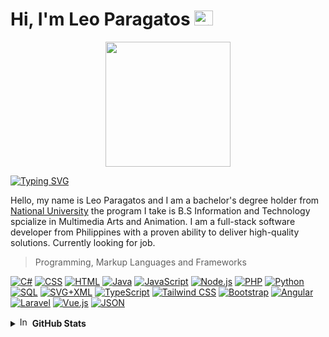 # Hi, I'm Leo Paragatos <img src="https://user-images.githubusercontent.com/74038190/216122041-518ac897-8d92-4c6b-9b3f-ca01dcaf38ee.png" alt="Fire" width="30" height="24" />


<div id="header" align="center">
  <img src="https://i.giphy.com/media/v1.Y2lkPTc5MGI3NjExZmdwN3picmFoNzl3YjJueDBjdXFwaHVvNWN5Yzk1Y2IzdTBtN2ljYSZlcD12MV9pbnRlcm5hbF9naWZfYnlfaWQmY3Q9cw/WFZvB7VIXBgiz3oDXE/giphy.gif"  width="200"/>
   
</div> 

<!-- readme-typing-svg.herokuapp.com -->
[![Typing SVG](https://readme-typing-svg.herokuapp.com?font=Fira+Code&pause=1000&width=435&lines=Fron-End+and+UI%2FUX+Developer;Graphic+Designer;Batman)](https://git.io/typing-svg)

Hello, my name is Leo Paragatos and I am a bachelor's degree holder from [National University](https://national-u.edu.ph/) the program I take is B.S Information and Technology spcialize in Multimedia Arts and Animation. I am a full-stack software developer from Philippines with a proven ability to deliver high-quality solutions. Currently looking for job.

> Programming, Markup Languages and Frameworks
<div>
   <p>
      <a href="https://github.com/search?q=user%3ADenverCoder1+language%3Acsharp"><img alt="C#" src="https://custom-icon-badges.demolab.com/badge/C%23-68217A.svg?logo=cs2&logoColor=white"></a>
      <a href="https://github.com/search?q=user%3ADenverCoder1+language%3Acss"><img alt="CSS" src="https://img.shields.io/badge/CSS-1572B6.svg?logo=css3&logoColor=white"></a>
      <a href="https://github.com/search?q=user%3ADenverCoder1+language%3Ahtml"><img alt="HTML" src="https://img.shields.io/badge/HTML-E34F26.svg?logo=html5&logoColor=white"></a>
      <a href="https://github.com/search?q=user%3ADenverCoder1+language%3Ajava"><img alt="Java" src="https://custom-icon-badges.demolab.com/badge/Java-007396.svg?logo=java&logoColor=white"></a>
      <a href="https://github.com/search?q=user%3ADenverCoder1+language%3Ajavascript"><img alt="JavaScript" src="https://img.shields.io/badge/JavaScript-F7DF1E.svg?logo=javascript&logoColor=black"></a>
      <a href="https://github.com/search?q=user%3ADenverCoder1+language%3Ajavascript"><img alt="Node.js" src="https://img.shields.io/badge/Node.js-43853D.svg?logo=node.js&logoColor=white"></a>
      <a href="https://github.com/search?q=user%3ADenverCoder1+language%3Aphp"><img alt="PHP" src="https://img.shields.io/badge/PHP-777BB4.svg?logo=php&logoColor=white"></a>
      <a href="https://github.com/search?q=user%3ADenverCoder1+language%3Apython"><img alt="Python" src="https://img.shields.io/badge/Python-14354C.svg?logo=python&logoColor=white"></a>
      <a href="https://github.com/search?q=user%3ADenverCoder1+language%3Asql"><img alt="SQL" src="https://custom-icon-badges.demolab.com/badge/SQL-025E8C.svg?logo=database&logoColor=white"></a>
      <a href="https://github.com/search?q=user%3ADenverCoder1+language%3Asvg"><img alt="SVG+XML" src="https://img.shields.io/badge/SVG%2BXML-e0982c.svg?logo=svg&logoColor=white"></a>
      <a href="https://github.com/search?q=user%3ADenverCoder1+language%3AtypeScript"><img alt="TypeScript" src="https://img.shields.io/badge/TypeScript-007ACC.svg?logo=typescript&logoColor=white"></a>
      <a href="https://tailwindcss.com/"><img alt="Tailwind CSS" src="https://img.shields.io/badge/Tailwind_CSS-38B2AC?logo=tailwind-css&logoColor=white"></a>
      <a href="https://getbootstrap.com/"><img alt="Bootstrap" src="https://img.shields.io/badge/Bootstrap-563D7C?logo=bootstrap&logoColor=white"></a>
      <a href="https://angular.io/"><img alt="Angular" src="https://img.shields.io/badge/Angular-DD0031?logo=angular&logoColor=white"></a>
      <a href="https://laravel.com/"><img alt="Laravel" src="https://img.shields.io/badge/Laravel-FF2D20?logo=laravel&logoColor=white"></a>
      <a href="https://vuejs.org/"><img alt="Vue.js" src="https://img.shields.io/badge/Vue.js-4FC08D?logo=vue.js&logoColor=white"></a>
      <a href="https://www.json.org/"><img alt="JSON" src="https://img.shields.io/badge/JSON-000000?logo=json&logoColor=white"></a>
  </p>
</div>

<details>
<summary><img src="https://raw.githubusercontent.com/Tarikul-Islam-Anik/Animated-Fluent-Emojis/master/Emojis/Symbols/Input%20Numbers.png" alt="Input Numbers" width="16" height="16" /> <b>GitHub Stats</b></summary>
  
<!-- Github Stats and streak Card -->
  ![Anurag's GitHub stats](https://github-readme-stats.vercel.app/api?username=Paragatoslr&theme=flag-india&show_icons=true)
  
[![GitHub Streak](https://github-readme-streak-stats.herokuapp.com?user=Paragatoslr&theme=flag-india&card_width=1500)](https://git.io/streak-stats)
  

[![GitHub Streak](https://github-readme-streak-stats.herokuapp.com?user=Paragatoslr&theme=flag-india)](https://git.io/streak-stats)


<div align="center"  width="100%">
</div>




<!-- Github activity Card -->
<a href="#hi-im-leo-paragatos">
<img alt="Leo's Activity Graph" src="https://github-readme-activity-graph.vercel.app/graph/?username=Paragatoslr&bg_color=ffffff&color=ffa140&line=c4c88d&point=dfa141&hide_border=true&width=860&radius=8&theme=github-compact&area_color=ffe9d2&area=true&height=300&custom_title=My%20Contribution%20Graph" align="center" width="100%" />
</a>
</details>


